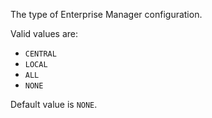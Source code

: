 The type of Enterprise Manager configuration.

Valid values are:

- `CENTRAL`
- `LOCAL`
- `ALL`
- `NONE`

Default value is `NONE`.
